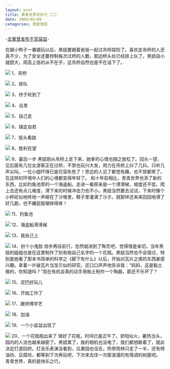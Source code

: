 ```yaml
---
layout: post
title: 青青世界欢乐行（二）
date: 2009/05/09
categories: 我爱我妞
---
```


-[文章曾发布于蓝袋鼠](http://landaishu.hi2net.com/home/blog_read.asp?id=4175&blogid=67272)-



在跟小鸭子一番嬉玩以后，黑妞要跟着爸爸一起过吊桥探险了。喜欢走吊桥的人还真不少，为了安全还要控制每次过桥的人数，那边桥头处已经排上队了。黑妞自小就胆大，爬高上低的从不在乎，这吊桥自然也是不在话下了。

![](/heiniuniu_uploads/upload20083/20095810558586.jpg)
1、吊桥

![](/heiniuniu_uploads/upload20083/20095894122690.jpg)
2、排队

![](/heiniuniu_uploads/upload20083/20095894250995.jpg)
3、终于轮到了

![](/heiniuniu_uploads/upload20083/20095894448204.jpg)
4、出发

![](/heiniuniu_uploads/upload20083/2009589510171.jpg)
5、自己走

![](/heiniuniu_uploads/upload20083/20095895233146.jpg)
6、镇定自若

![](/heiniuniu_uploads/upload20083/20095895434781.jpg)
7、低头看路

![](/heiniuniu_uploads/upload20083/20095895532108.jpg)
8、胜利在望

![](/heiniuniu_uploads/upload20083/20095895825624.jpg)
9、最后一步
 黑妞刚从吊桥上走下来，她爹的心情也随之放松了。回头一望，见后面有几位女游客正在过桥，不禁也玩兴大发，用力在吊桥上抖了几抖。只听几声尖叫，一位小姐吓得已是花容失色了！旁边的人见了都觉有趣，也不禁都笑了。在这样的环境中人们的心境都变得年轻了。
 和十年前相比，青青世界也添了新的东西，比如钓鱼池旁的一个海盗船。走进一看原来是一个滑滑梯，坡度还不低，爬上去还有点儿难度，滑下来的时候冲击力也不小。黑妞当然要去试试，下来时像个小秤砣似地咚地一声砸在了沙堆里，鞋子里灌满了沙子。就那样还来来回回地滑了好几趟，也不嫌屁股墩摔得疼！

![](/heiniuniu_uploads/upload20083/200958103649663.jpg)
11、钓鱼池

![](/heiniuniu_uploads/upload20083/200958103745521.jpg)
12、海盗船滑滑梯

![](/heiniuniu_uploads/upload20083/200958104139217.jpg)
13、我自己上

![](/heiniuniu_uploads/upload20083/200958104234739.jpg)
14、扮个小鬼脸
 信步再往前行，忽然就进到了陶艺吧，觉得很是亲切，当年黑妞的姐姐也是在这里制作了刻有她自己名字的一个花瓶。黑妞当然也不会错过，特别是她看了那本书简单的科学之《脚下有什么》以后，开始对瓦片之类的东西甚感兴趣。拿着一片破瓦片当宝贝似的研究，还口口声声地告诉我：“妈妈，这是黏土做的，你知道吗？”现在有机会真的动手用粘土制作一个陶器，那还不乐坏了？

![](/heiniuniu_uploads/upload20083/20095811822953.jpg)
15、泥巴好玩儿

![](/heiniuniu_uploads/upload20083/20095811910162.jpg)
16、开始工作了

![](/heiniuniu_uploads/upload20083/20095811105562.jpg)
17、跟师傅学艺


![](/heiniuniu_uploads/upload20083/200958111138930.jpg)
18、加油


![](/heiniuniu_uploads/upload20083/20095811111878.jpg)
19、一个小盆盆出现了

![](/heiniuniu_uploads/upload20083/200958111642682.jpg)
20、一个花瓶瓶出来了
 做好了花瓶，时间已是正午了。骄阳似火，暑热当头，园内的人流也越来越密了。黑妞累了，我的相机也没电了，我们都想歇着了，就此决定打道回府。打击乐表演没看到，瓜果园也没去，热带雨林只走了一半，还有榨油坊、豆腐坊，都等到下次再玩吧，下次来去住一次那浪漫的有情调的树屋吧。
 青青世界，真的是快乐之行。


